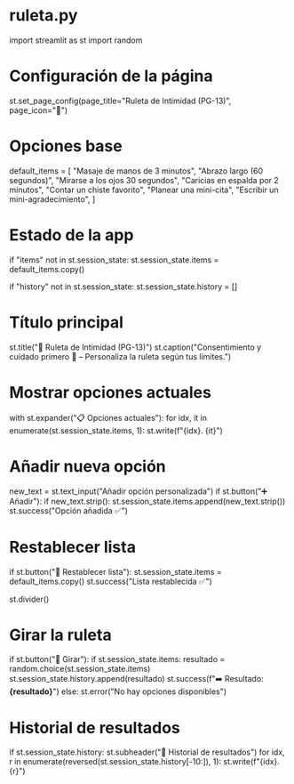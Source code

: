 # ruleta.py
import streamlit as st
import random

# Configuración de la página
st.set_page_config(page_title="Ruleta de Intimidad (PG-13)", page_icon="🎡")

# Opciones base
default_items = [
    "Masaje de manos de 3 minutos",
    "Abrazo largo (60 segundos)",
    "Mirarse a los ojos 30 segundos",
    "Caricias en espalda por 2 minutos",
    "Contar un chiste favorito",
    "Planear una mini-cita",
    "Escribir un mini-agradecimiento",
]

# Estado de la app
if "items" not in st.session_state:
    st.session_state.items = default_items.copy()

if "history" not in st.session_state:
    st.session_state.history = []

# Título principal
st.title("🎡 Ruleta de Intimidad (PG-13)")
st.caption("Consentimiento y cuidado primero 💚 – Personaliza la ruleta según tus límites.")

# Mostrar opciones actuales
with st.expander("📋 Opciones actuales"):
    for idx, it in enumerate(st.session_state.items, 1):
        st.write(f"{idx}. {it}")

# Añadir nueva opción
new_text = st.text_input("Añadir opción personalizada")
if st.button("➕ Añadir"):
    if new_text.strip():
        st.session_state.items.append(new_text.strip())
        st.success("Opción añadida ✅")

# Restablecer lista
if st.button("🔄 Restablecer lista"):
    st.session_state.items = default_items.copy()
    st.success("Lista restablecida ✅")

st.divider()

# Girar la ruleta
if st.button("🎲 Girar"):
    if st.session_state.items:
        resultado = random.choice(st.session_state.items)
        st.session_state.history.append(resultado)
        st.success(f"➡️ Resultado: **{resultado}**")
    else:
        st.error("No hay opciones disponibles")

# Historial de resultados
if st.session_state.history:
    st.subheader("📜 Historial de resultados")
    for idx, r in enumerate(reversed(st.session_state.history[-10:]), 1):
        st.write(f"{idx}. {r}")


